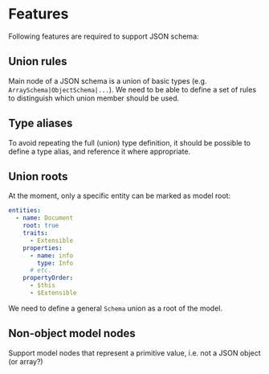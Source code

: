 # Features

Following features are required to support JSON schema:

## Union rules

Main node of a JSON schema is a union of basic types (e.g. `ArraySchema|ObjectSchema|...`).
We need to be able to define a set of rules to distinguish which union member should be used.

## Type aliases

To avoid repeating the full (union) type definition, it should be possible to define a type alias,
and reference it where appropriate.

## Union roots

At the moment, only a specific entity can be marked as model root:

```yaml
entities:
  - name: Document
    root: true
    traits:
      - Extensible
    properties:      
      - name: info
        type: Info
      # etc.
    propertyOrder:
      - $this
      - $Extensible
```

We need to define a general `Schema` union as a root of the model.

## Non-object model nodes

Support model nodes that represent a primitive value, i.e. not a JSON object (or array?)

